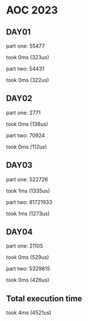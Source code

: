 # AOC 2023

## DAY01

part one:
55477

took 0ms (323us)  

part two:
54431

took 0ms (322us)  

## DAY02

part one:
2771

took 0ms (138us)  

part two:
70924

took 0ms (112us)  

## DAY03

part one:
522726

took 1ms (1335us)  

part two:
81721933

took 1ms (1273us)  

## DAY04

part one:
21105

took 0ms (529us)  

part two:
5329815

took 0ms (426us)  

## Total execution time

took 4ms (4521us)  
